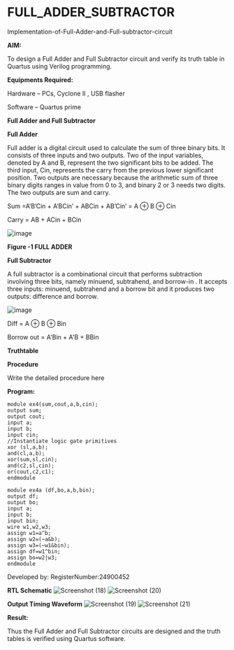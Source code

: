 # FULL_ADDER_SUBTRACTOR

Implementation-of-Full-Adder-and-Full-subtractor-circuit

**AIM:**

To design a Full Adder and Full Subtractor circuit and verify its truth table in Quartus using Verilog programming.

**Equipments Required:**

Hardware – PCs, Cyclone II , USB flasher

Software – Quartus prime

**Full Adder and Full Subtractor**

**Full Adder**

Full adder is a digital circuit used to calculate the sum of three binary bits. It consists of three inputs and two outputs. Two of the input variables, denoted by A and B, represent the two significant bits to be added. The third input, Cin, represents the carry from the previous lower significant position. Two outputs are necessary because the arithmetic sum of three binary digits ranges in value from 0 to 3, and binary 2 or 3 needs two digits. The two outputs are sum and carry.

Sum =A’B’Cin + A’BCin’ + ABCin + AB’Cin’ = A ⊕ B ⊕ Cin 

Carry = AB + ACin + BCin

![image](https://github.com/naavaneetha/FULL_ADDER_SUBTRACTOR/assets/154305477/0f30ba51-5ffb-4198-845f-18e054f675e7)

**Figure -1 FULL ADDER**

**Full Subtractor**

A full subtractor is a combinational circuit that performs subtraction involving three bits, namely minuend, subtrahend, and borrow-in . It accepts three inputs: minuend, subtrahend and a borrow bit and it produces two outputs: difference and borrow.

![image](https://github.com/naavaneetha/FULL_ADDER_SUBTRACTOR/assets/154305477/02b24f51-ab51-4304-9ad6-7b81ffc1ead5)

Diff = A ⊕ B ⊕ Bin 

Borrow out = A'Bin + A'B + BBin

**Truthtable**

**Procedure**

Write the detailed procedure here

**Program:**
```
module ex4(sum,cout,a,b,cin);
output sum;
output cout;
input a;
input b;
input cin;
//Instantiate logic gate primitives
xor (sl,a,b);
and(cl,a,b);
xor(sum,sl,cin);
and(c2,sl,cin);
or(cout,c2,c1);
endmodule
```
```
module ex4a (df,bo,a,b,bin);
output df;
output bo;
input a;
input b;
input bin;
wire w1,w2,w3;
assign w1=a^b;
assign w2=(~a&b);
assign w3=(~w1&bin);
assign df=w1^bin;
assign bo=w2|w3;
endmodule
```

Developed by: RegisterNumber:24900452

**RTL Schematic**
![Screenshot (18)](https://github.com/user-attachments/assets/6223f995-2d3e-4a3c-bb83-336eec27df11)
![Screenshot (20)](https://github.com/user-attachments/assets/8e31ebb3-cb2c-4e5b-a4ee-4c5d972feb3e)

**Output Timing Waveform**
![Screenshot (19)](https://github.com/user-attachments/assets/a5bfcf9e-5e6f-49e2-a102-a5af0c5ec27f)
![Screenshot (21)](https://github.com/user-attachments/assets/e5bd8d27-c7a3-402e-aa00-6e04babd039a)

**Result:**


Thus the Full Adder and Full Subtractor circuits are designed and the truth tables is verified using Quartus software.



